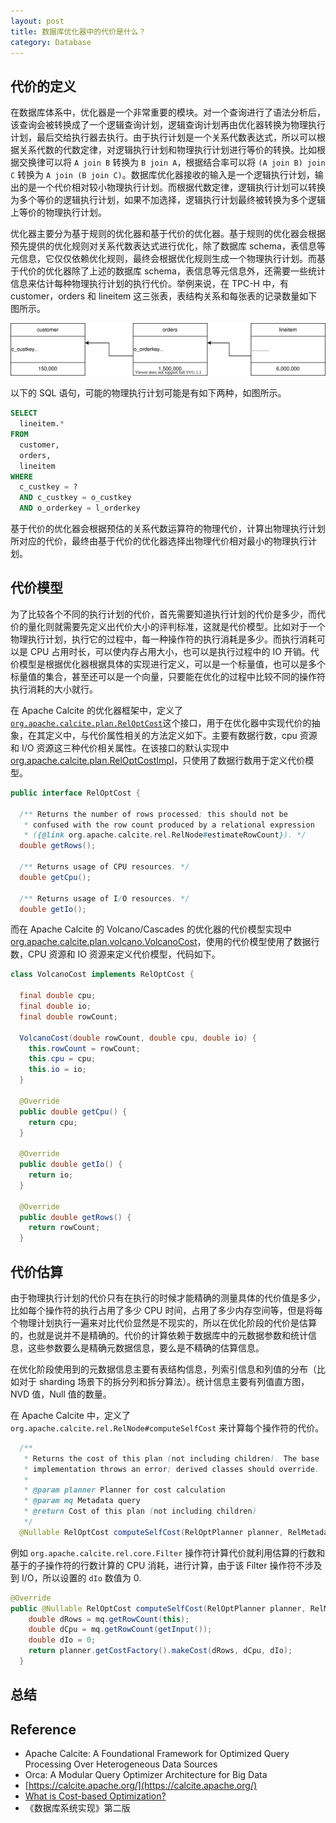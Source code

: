 ```yaml
---
layout: post
title: 数据库优化器中的代价是什么？
category: Database
---
```


## 代价的定义

在数据库体系中，优化器是一个非常重要的模块。对一个查询进行了语法分析后，该查询会被转换成了一个逻辑查询计划，逻辑查询计划再由优化器转换为物理执行计划，最后交给执行器去执行。由于执行计划是一个关系代数表达式，所以可以根据关系代数的代数定律，对逻辑执行计划和物理执行计划进行等价的转换。比如根据交换律可以将 `A join B` 转换为 `B join A`，根据结合率可以将 `(A join B) join C` 转换为 `A join (B join C)`。数据库优化器接收的输入是一个逻辑执行计划，输出的是一个代价相对较小物理执行计划。而根据代数定律，逻辑执行计划可以转换为多个等价的逻辑执行计划，如果不加选择，逻辑执行计划最终被转换为多个逻辑上等价的物理执行计划。

优化器主要分为基于规则的优化器和基于代价的优化器。基于规则的优化器会根据预先提供的优化规则对关系代数表达式进行优化，除了数据库 schema，表信息等元信息，它仅仅依赖优化规则，最终会根据优化规则生成一个物理执行计划。而基于代价的优化器除了上述的数据库 schema，表信息等元信息外，还需要一些统计信息来估计每种物理执行计划的执行代价。举例来说，在 TPC-H 中，有 customer，orders 和 lineitem 这三张表，表结构关系和每张表的记录数量如下图所示。

![TPC-H joins](/images/tpch-customer-orders-lineitem.drawio.svg)

以下的 SQL 语句，可能的物理执行计划可能是有如下两种，如图所示。

```sql
SELECT 
  lineitem.*
FROM 
  customer,
  orders,
  lineitem
WHERE
  c_custkey = ? 
  AND c_custkey = o_custkey
  AND o_orderkey = l_orderkey
```



基于代价的优化器会根据预估的关系代数运算符的物理代价，计算出物理执行计划所对应的代价，最终由基于代价的优化器选择出物理代价相对最小的物理执行计划。

## 代价模型
为了比较各个不同的执行计划的代价，首先需要知道执行计划的代价是多少，而代价的量化则就需要先定义出代价大小的评判标准，这就是代价模型。比如对于一个物理执行计划，执行它的过程中，每一种操作符的执行消耗是多少。而执行消耗可以是 CPU 占用时长，可以使内存占用大小，也可以是执行过程中的 IO 开销。代价模型是根据优化器根据具体的实现进行定义，可以是一个标量值，也可以是多个标量值的集合，甚至还可以是一个向量，只要能在优化的过程中比较不同的操作符执行消耗的大小就行。

在 Apache Calcite 的优化器框架中，定义了[`org.apache.calcite.plan.RelOptCost`](https://github.com/apache/calcite/blob/master/core/src/main/java/org/apache/calcite/plan/RelOptCost.java)这个接口，用于在优化器中实现代价的抽象，在其定义中，与代价属性相关的方法定义如下。主要有数据行数，cpu 资源和 I/O 资源这三种代价相关属性。在该接口的默认实现中[org.apache.calcite.plan.RelOptCostImpl](https://github.com/apache/calcite/blob/master/core/src/main/java/org/apache/calcite/plan/RelOptCostImpl.java)，只使用了数据行数用于定义代价模型。

```java
public interface RelOptCost {

  /** Returns the number of rows processed; this should not be
   * confused with the row count produced by a relational expression
   * ({@link org.apache.calcite.rel.RelNode#estimateRowCount}). */
  double getRows();

  /** Returns usage of CPU resources. */
  double getCpu();

  /** Returns usage of I/O resources. */
  double getIo();
```
而在 Apache Calcite 的 Volcano/Cascades 的优化器的代价模型实现中[org.apache.calcite.plan.volcano.VolcanoCost](https://github.com/apache/calcite/blob/master/core/src/main/java/org/apache/calcite/plan/volcano/VolcanoCost.java)，使用的代价模型使用了数据行数，CPU 资源和 IO 资源来定义代价模型，代码如下。

```java
class VolcanoCost implements RelOptCost {

  final double cpu;
  final double io;
  final double rowCount;

  VolcanoCost(double rowCount, double cpu, double io) {
    this.rowCount = rowCount;
    this.cpu = cpu;
    this.io = io;
  }

  @Override 
  public double getCpu() {
    return cpu;
  }

  @Override 
  public double getIo() {
    return io;
  }

  @Override 
  public double getRows() {
    return rowCount;
  }
```


## 代价估算
由于物理执行计划的代价只有在执行的时候才能精确的测量具体的代价值是多少，比如每个操作符的执行占用了多少 CPU 时间，占用了多少内存空间等，但是将每个物理计划执行一遍来对比代价显然是不现实的，所以在优化阶段的代价是估算的，也就是说并不是精确的。代价的计算依赖于数据库中的元数据参数和统计信息，这些参数要么是精确元数据信息，要么是不精确的估算信息。

在优化阶段使用到的元数据信息主要有表结构信息，列索引信息和列值的分布（比如对于 sharding 场景下的拆分列和拆分算法）。统计信息主要有列值直方图，NVD 值，Null 值的数量。

在 Apache Calcite 中，定义了 `org.apache.calcite.rel.RelNode#computeSelfCost` 来计算每个操作符的代价。

```java
  /**
   * Returns the cost of this plan (not including children). The base
   * implementation throws an error; derived classes should override.
   *
   * @param planner Planner for cost calculation
   * @param mq Metadata query
   * @return Cost of this plan (not including children)
   */
  @Nullable RelOptCost computeSelfCost(RelOptPlanner planner, RelMetadataQuery mq);
```

例如 `org.apache.calcite.rel.core.Filter` 操作符计算代价就利用估算的行数和基于的子操作符的行数计算的 CPU 消耗，进行计算，由于该 Filter 操作符不涉及到 I/O，所以设置的 `dIo` 数值为 0.

```java
@Override 
public @Nullable RelOptCost computeSelfCost(RelOptPlanner planner, RelMetadataQuery mq) {
    double dRows = mq.getRowCount(this);
    double dCpu = mq.getRowCount(getInput());
    double dIo = 0;
    return planner.getCostFactory().makeCost(dRows, dCpu, dIo);
  }

```

## 总结


## Reference
* Apache Calcite: A Foundational Framework for Optimized Query Processing Over Heterogeneous Data Sources
* Orca: A Modular Query Optimizer Architecture for Big Data
* [https://calcite.apache.org/](https://calcite.apache.org/)
* [What is Cost-based Optimization?](https://www.querifylabs.com/blog/what-is-cost-based-optimization)
* 《数据库系统实现》第二版

